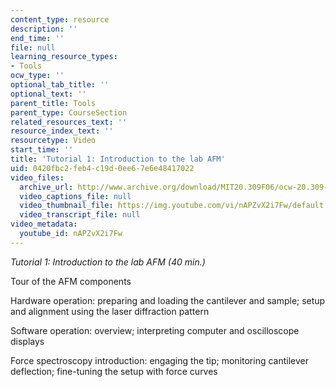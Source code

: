 ```yaml
---
content_type: resource
description: ''
end_time: ''
file: null
learning_resource_types:
- Tools
ocw_type: ''
optional_tab_title: ''
optional_text: ''
parent_title: Tools
parent_type: CourseSection
related_resources_text: ''
resource_index_text: ''
resourcetype: Video
start_time: ''
title: 'Tutorial 1: Introduction to the lab AFM'
uid: 0420fbc2-feb4-c19d-0ee6-7e6e48417022
video_files:
  archive_url: http://www.archive.org/download/MIT20.309F06/ocw-20.309-2007-07-11-tutorial_300k.mp4
  video_captions_file: null
  video_thumbnail_file: https://img.youtube.com/vi/nAPZvX2i7Fw/default.jpg
  video_transcript_file: null
video_metadata:
  youtube_id: nAPZvX2i7Fw
---
```


_Tutorial 1: Introduction to the lab AFM (40 min.)_

Tour of the AFM components

Hardware operation: preparing and loading the cantilever and sample; setup and alignment using the laser diffraction pattern

Software operation: overview; interpreting computer and oscilloscope displays

Force spectroscopy introduction: engaging the tip; monitoring cantilever deflection; fine-tuning the setup with force curves